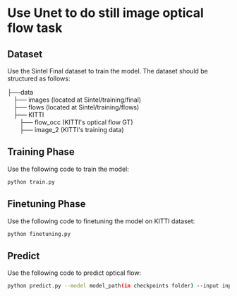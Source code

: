 # Use Unet to do still image optical flow task

## Dataset
Use the Sintel Final dataset to train the model. The dataset should be structured as follows:

├──data  
&ensp;&ensp;├── images (located at Sintel/training/final)  
&ensp;&ensp;├── flows (located at Sintel/training/flows)  
&ensp;&ensp;├── KITTI  
&ensp;&ensp;&ensp;&ensp;├── flow_occ (KITTI's optical flow GT)  
&ensp;&ensp;&ensp;&ensp;├── image_2 (KITTI's training data)  


## Training Phase
Use the following code to train the model:

```bash
python train.py
```

## Finetuning Phase
Use the following code to finetuning the model on KITTI dataset:

```bash
python finetuning.py
```

## Predict
Use the following code to predict optical flow:
```bash
python predict.py --model model_path(in checkpoints folder) --input input_image_path --output output.png

```
